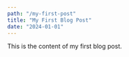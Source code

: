 ```yaml
---
path: "/my-first-post"
title: "My First Blog Post"
date: "2024-01-01"
---
```


This is the content of my first blog post.
